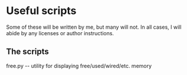 # Useful scripts

Some of these will be written by me, but many will not. In all cases, I will abide by any licenses or author instructions.

## The scripts
free.py -- utility for displaying free/used/wired/etc. memory
